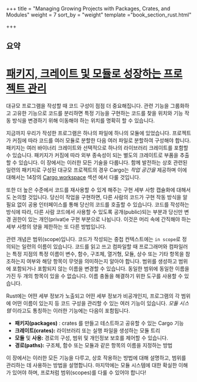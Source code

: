 +++
title = "Managing Growing Projects with Packages, Crates, and Modules"
weight = 7
sort_by = "weight"
template ="book_section_rust.html"

+++

## 요약

<!-- more -->

# [패키지, 크레이트 및 모듈로 성장하는 프로젝트 관리](https://doc.rust-lang.org/book/ch07-00-managing-growing-projects-with-packages-crates-and-modules.html#managing-growing-projects-with-packages-crates-and-modules)

대규모 프로그램을 작성할 때 코드 구성이 점점 더 중요해집니다. 관련 기능을 그룹화하고 고유한 기능으로 코드를 분리하면 특정 기능을 구현하는 코드를 찾을 위치와 기능 작동 방식을 변경하기 위해 이동해야 하는 위치를 명확히 할 수 있습니다.

지금까지 우리가 작성한 프로그램은 하나의 파일에 하나의 모듈에 있었습니다. 프로젝트가 커짐에 따라 코드를 여러 모듈로 분할한 다음 여러 파일로 분할하여 구성해야 합니다. 패키지는 여러 바이너리 크레이트와 선택적으로 하나의 라이브러리 크레이트를 포함할 수 있습니다. 패키지가 커짐에 따라 외부 종속성이 되는 별도의 크레이트로 부품을 추출할 수 있습니다. 이 장에서는 이러한 모든 기술을 다룹니다. 함께 발전하는 상호 관련된 일련의 패키지로 구성된 대규모 프로젝트의 경우 Cargo는 *작업 공간을* 제공하며 이에 대해서는 14장의 [Cargo workspace](https://doc.rust-lang.org/book/ch14-03-cargo-workspaces.html) 섹션 에서 다룰 것입니다.


또한 더 높은 수준에서 코드를 재사용할 수 있게 해주는 구현 세부 사항 캡슐화에 대해서도 논의할 것입니다. 당신이 작업을 구현하면, 다른 사람의 코드가 구현 작동 방식을 알 필요 없이 공용 인터페이스를 통해 당신의 코드를 호출할 수 있습니다. 코드를 작성하는 방식에 따라, 다른 사람 코드에서 사용할 수 있도록 공개(public)되는 부분과 당신만 변경 권한이 있는 개인(privat)e 구현 부분으로 나뉩니다.  이것은 머리 속에 간직해야 하는 세부 사항의 양을 제한하는 또 다른 방법입니다.


관련 개념은 범위(scope)입니다. 코드가 작성되는 중첩 컨텍스트에는 `in scope`로 정의되는 일련의 이름이 있습니다. 코드를 읽고 쓰고 컴파일할 때 프로그래머와 컴파일러는 특정 지점의 특정 이름이 변수, 함수, 구조체, 열거형, 모듈, 상수 또는 기타 항목을 참조하는지 여부와 해당 항목이 무엇을 의미하는지 알아야 합니다. 범위를 생성하고 범위에 포함되거나 포함되지 않는 이름을 변경할 수 있습니다. 동일한 범위에 동일한 이름을 가진 두 개의 항목이 있을 수 없습니다. 이름 충돌을 해결하기 위한 도구를 사용할 수 있습니다.

Rust에는 어떤 세부 정보가 노출되고 어떤 세부 정보가 비공개인지, 프로그램의 각 범위에 어떤 이름이 있는지 등 코드 구성을 관리할 수 있는 여러 기능이 있습니다. *모듈 시스템* 이라고도 통칭하는 이러한 기능에는 다음이 포함됩니다.

- **패키지(packages)** : crates 를 만들고 테스트하고 공유할 수 있는 Cargo 기능
- **크레이트(crates):** 라이브러리 또는 실행 파일을 생성하는 모듈 트리
- **모듈** 및 **사용:** 경로의 구성, 범위 및 개인정보 보호를 제어할 수 있습니다.
- **경로(paths):** 구조체, 함수 또는 모듈과 같은 항목의 이름을 지정하는 방법

이 장에서는 이러한 모든 기능을 다루고, 상호 작용하는 방법에 대해 설명하고, 범위를 관리하는 데 사용하는 방법을 설명합니다. 마지막에는 모듈 시스템에 대한 확실한 이해가 있어야 하며, 프로처럼 범위(scopes)를 다룰 수 있어야 합니다!
